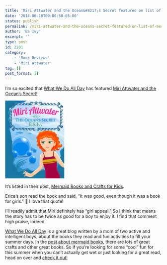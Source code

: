 ```yaml
---
title: 'Miri Attwater and the Ocean&#8217;s Secret featured on list of Mermaid Books and Crafts for Kids'
date: '2014-06-18T09:00:50-05:00'
status: publish
permalink: /miri-attwater-and-the-oceans-secret-featured-on-list-of-mermaid-books-and-crafts-for-kids
author: 'ES Ivy'
excerpt: ''
type: post
id: 2201
category:
    - 'Book Reviews'
    - 'Miri Attwater'
tag: []
post_format: []
---
```

I’m so excited that [What We Do All Day](http://www.whatdowedoallday.com/) has featured [Miri Attwater and the Ocean’s Secret!](http://www.amazon.com/gp/product/B0087451I2/ref=as_li_qf_sp_asin_il_tl?ie=UTF8&camp=1789&creative=9325&creativeASIN=B0087451I2&linkCode=as2&tag=esiv-20)

[![Miri Attwater and the ocean's secret](../uploads/2012/09/oceans-secret-cover-190-x-250.jpg)](http://www.amazon.com/gp/product/B0087451I2/ref=as_li_qf_sp_asin_il_tl?ie=UTF8&camp=1789&creative=9325&creativeASIN=B0087451I2&linkCode=as2&tag=esiv-20)

It’s listed in their post, [Mermaid Books and Crafts for Kids](http://www.whatdowedoallday.com/2014/06/mermaid-books-crafts-kids.html "mermaid books").

Erica’s son read the book and said, “It was good, even though it was a book for girls.” 🙂 I love that quote!

I’ll readily admit that Miri definitely has “girl appeal.” So I think that means the story has to be twice as good for a boy to enjoy it. I find that comment high praise, indeed.

[What We Do All Day](http://www.whatdowedoallday.com/) is a great blog written by a mom of two active and intelligent boys, about the books they read and fun activities to fill your summer days. In the [post about mermaid books,](http://www.whatdowedoallday.com/2014/06/mermaid-books-crafts-kids.html) there are lots of great crafts and other great books. So if you’re looking for some “cool” fun for this summer when you can’t actually get wet or just looking for a great read, head on over and [check it out!](http://www.whatdowedoallday.com/2014/06/mermaid-books-crafts-kids.html)